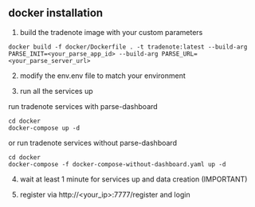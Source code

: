 ## docker installation

1. build the tradenote image with your custom parameters
```
docker build -f docker/Dockerfile . -t tradenote:latest --build-arg PARSE_INIT=<your_parse_app_id> --build-arg PARSE_URL=<your_parse_server_url>
```

2. modify the env.env file to match your environment

3. run all the services up

run tradenote services with parse-dashboard
```
cd docker
docker-compose up -d
```

or run tradenote services without parse-dashboard
```
cd docker
docker-compose -f docker-compose-without-dashboard.yaml up -d
```

4. wait at least 1 minute for services up and data creation (IMPORTANT)

5. register via http://<your_ip>:7777/register and login
